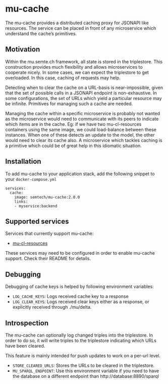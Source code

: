 # mu-cache

The mu-cache provides a distributed caching proxy for JSONAPI like resources.  The service can be placed in front of any microservice which understand the cache’s primitives.

## Motivation
Within the mu.semte.ch framework, all state is stored in the triplestore.  This construction provides much flexibility and allows microservices to cooperate nicely.  In some cases, we can expect the triplestore to get overloaded.  In this case, caching of requests may help.

Detecting when to clear the cache on a URL-basis is near-impossible, given that the set of possible calls in a JSONAPI endpoint is non-exhaustive.  In some configurations, the set of URLs which yield a particular resource may be infinite.  Primitives for managing such a cache are needed.

Managing the cache within a specific microservice is probably not wanted as the microservice would need to communicate with its peers to indicate which items are in the cache.  Eg: if we have two mu-cl-resources containers using the same image, we could load-balance between these instances.  When one of these detects an update to the model, the other would need to clear its cache also.  A microservice which tackles caching is a primitive which could be of great help in this idiomatic situation.

## Installation
To add mu-cache to your application stack, add the following snippet to your `docker-compose.yml`

```
services:
  cache:
    image: semtech/mu-cache:2.0.0
    links:
    - myservice:backend
```

## Supported services

Services that currently support mu-cache:
- [mu-cl-resources](https://github.com/mu-semtech/mu-cl-resources/blob/master/README.md#external-cache)

These services may need to be configured in order to enable mu-cache support. Check their README for details.

## Debugging
Debugging of cache keys is helped by following environment variables:

  - `LOG_CACHE_KEYS`: Logs received cache key to a response
  - `LOG_CLEAR_KEYS`: Logs received clear keys either as a response, or explicitly received through ./mu/delta.

## Introspection
The mu-cache can optionally log changed triples into the triplestore.  In order to do so, it will write triples to the triplestore indicating which URLs have been cleared.

This feature is mainly intended for push updates to work on a per-url level.

  - `STORE_CLEARED_URLS`: Stores the URLs to be cleared in the triplestore.
  - `MU_SPARQL_ENDPOINT`: Use this environment variable if you need to have the database on a different endpoint than http://database:8890/sparql
